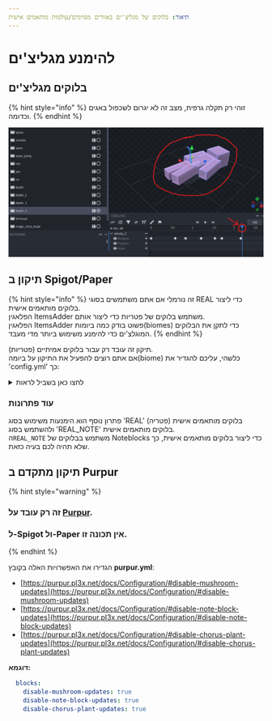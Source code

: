 ```yaml
---
תיאור: בלוקים של מגליצ'ים באזורים מסוימים/עולמות מותאמים אישית
---
```


# להימנע מגליצ'ים

## בלוקים מגליצ'ים

{% hint style="info" %}
זוהי רק תקלה גרפית, מצב זה לא יגרום לשכפול באגים וכדומה.
{% endhint %}

![](<../../../.gitbook/assets/image (119).png>)

## תיקון ב Spigot/Paper

{% hint style="info" %}
זה נורמלי אם אתם משתמשים בסוגי REAL כדי ליצור בלוקים מותאמים אישית.\
הפלאגין ItemsAdder משתמש בלוקים של פטריות כדי ליצור אותם.\
הפלאגין ItemsAdder פשוט בודק כמה ביומות(biomes) כדי לתקן את הבלוקים המוגלצ'ים כדי להימנע משימוש ביותר מדי מעבד.
{% endhint %}

תיקון זה עובד רק עבור בלוקים אמיתיים (פטריות).\
אם אתם רוצים להפעיל את התיקון על ביומה(biome) כלשהי, עליכם להגדיר את 'config.yml' כך:

<details>

<summary>לחצו כאן בשביל לראות</summary>

זה בעצם יאפשר את התיקון בכל אחת מהביומות של Minecraft Overworld.\
אל תהססו להסיר את הביומות שבהן לא יהיו פרטיות, כדי להימנע משימוש גבוה במעבד.

{% code title="config.yml" %}
```yaml
seach-also-in-these-biomes:
  enabled: true
  biomes:
  - OCEAN
  - PLAINS
  - DESERT
  - MOUNTAINS
  - FOREST
  - TAIGA
  - SWAMP
  - RIVER
  - FROZEN_OCEAN
  - FROZEN_RIVER
  - SNOWY_TUNDRA
  - SNOWY_MOUNTAINS
  - MUSHROOM_FIELDS
  - MUSHROOM_FIELD_SHORE
  - BEACH
  - DESERT_HILLS
  - WOODED_HILLS
  - TAIGA_HILLS
  - MOUNTAIN_EDGE
  - JUNGLE
  - JUNGLE_HILLS
  - JUNGLE_EDGE
  - DEEP_OCEAN
  - STONE_SHORE
  - SNOWY_BEACH
  - BIRCH_FOREST
  - BIRCH_FOREST_HILLS
  - DARK_FOREST
  - SNOWY_TAIGA
  - SNOWY_TAIGA_HILLS
  - GIANT_TREE_TAIGA
  - GIANT_TREE_TAIGA_HILLS
  - WOODED_MOUNTAINS
  - SAVANNA
  - SAVANNA_PLATEAU
  - BADLANDS
  - WOODED_BADLANDS_PLATEAU
  - BADLANDS_PLATEAU
  - SMALL_END_ISLANDS
  - END_MIDLANDS
  - END_HIGHLANDS
  - END_BARRENS
  - WARM_OCEAN
  - LUKEWARM_OCEAN
  - COLD_OCEAN
  - DEEP_WARM_OCEAN
  - DEEP_LUKEWARM_OCEAN
  - DEEP_COLD_OCEAN
  - DEEP_FROZEN_OCEAN
  - THE_VOID
  - SUNFLOWER_PLAINS
  - DESERT_LAKES
  - GRAVELLY_MOUNTAINS
  - FLOWER_FOREST
  - TAIGA_MOUNTAINS
  - SWAMP_HILLS
  - ICE_SPIKES
  - MODIFIED_JUNGLE
  - MODIFIED_JUNGLE_EDGE
  - TALL_BIRCH_FOREST
  - TALL_BIRCH_HILLS
  - DARK_FOREST_HILLS
  - SNOWY_TAIGA_MOUNTAINS
  - GIANT_SPRUCE_TAIGA
  - GIANT_SPRUCE_TAIGA_HILLS
  - MODIFIED_GRAVELLY_MOUNTAINS
  - SHATTERED_SAVANNA
  - SHATTERED_SAVANNA_PLATEAU
  - ERODED_BADLANDS
  - MODIFIED_WOODED_BADLANDS_PLATEAU
  - MODIFIED_BADLANDS_PLATEAU
  - BAMBOO_JUNGLE
  - BAMBOO_JUNGLE_HILLS
```
{% endcode %}

</details>

### עוד פתרונות

פתרון נוסף הוא הימנעות משימוש בסוג 'REAL' בלוקים מותאמים אישית (פטריה) ולהשתמש בסוג 'REAL_NOTE' בלוקים מותאמים אישית.\
ה`REAL_NOTE` משתמש בבלוקים של Noteblocks כדי ליצור בלוקים מותאמים אישית, כך שלא תהיה לכם בעיה כזאת.

## תיקון מתקדם ב Purpur

{% hint style="warning" %}
### זה רק עובד על [Purpur](https://purpur.pl3x.net).

### ל-Spigot ול-Paper אין תכונה זו.
{% endhint %}

הגדירו את האפשרויות האלה בקובץ **purpur.yml**:

* [https://purpur.pl3x.net/docs/Configuration/#disable-mushroom-updates](https://purpur.pl3x.net/docs/Configuration/#disable-mushroom-updates)
* [https://purpur.pl3x.net/docs/Configuration/#disable-note-block-updates](https://purpur.pl3x.net/docs/Configuration/#disable-note-block-updates)
* [https://purpur.pl3x.net/docs/Configuration/#disable-chorus-plant-updates](https://purpur.pl3x.net/docs/Configuration/#disable-chorus-plant-updates)

**דוגמא:**

```yaml
  blocks:
    disable-mushroom-updates: true
    disable-note-block-updates: true
    disable-chorus-plant-updates: true
```
